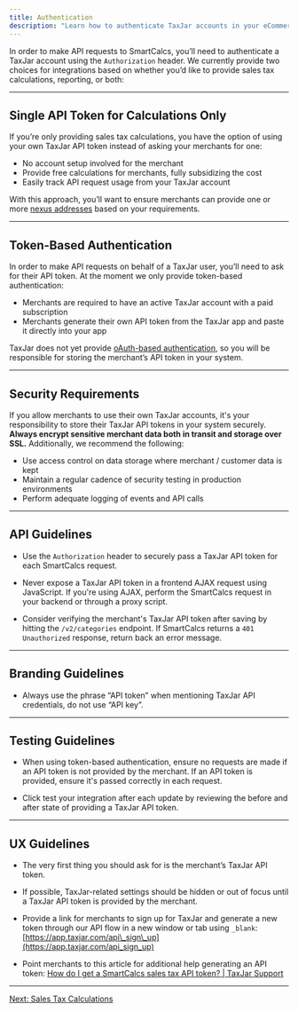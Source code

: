 ```yaml
---
title: Authentication
description: "Learn how to authenticate TaxJar accounts in your eCommerce platform."
---
```


In order to make API requests to SmartCalcs, you’ll need to authenticate a TaxJar account using the `Authorization` header. We currently provide two choices for integrations based on whether you’d like to provide sales tax calculations, reporting, or both:

---

## Single API Token for Calculations Only

If you’re only providing sales tax calculations, you have the option of using your own TaxJar API token instead of asking your merchants for one:

* No account setup involved for the merchant
* Provide free calculations for merchants, fully subsidizing the cost
* Easily track API request usage from your TaxJar account

With this approach, you’ll want to ensure merchants can provide one or more [nexus addresses](https://developers.taxjar.com/api/guides/#nexus-address-example) based on your requirements.

---

## Token-Based Authentication

In order to make API requests on behalf of a TaxJar user, you’ll need to ask for their API token. At the moment we only provide token-based authentication:

* Merchants are required to have an active TaxJar account with a paid subscription
* Merchants generate their own API token from the TaxJar app and paste it directly into your app

TaxJar does not yet provide [oAuth-based authentication](https://en.wikipedia.org/wiki/OAuth), so you will be responsible for storing the merchant’s API token in your system.

---

## Security Requirements

If you allow merchants to use their own TaxJar accounts, it's your responsibility to store their TaxJar API tokens in your system securely. **Always encrypt sensitive merchant data both in transit and storage over SSL.** Additionally, we recommend the following:

* Use access control on data storage where merchant / customer data is kept
* Maintain a regular cadence of security testing in production environments
* Perform adequate logging of events and API calls

---

## API Guidelines

* Use the `Authorization` header to securely pass a TaxJar API token for each SmartCalcs request.

* Never expose a TaxJar API token in a frontend AJAX request using JavaScript. If you're using AJAX, perform the SmartCalcs request in your backend or through a proxy script.

* Consider verifying the merchant's TaxJar API token after saving by hitting the `/v2/categories` endpoint. If SmartCalcs returns a `401 Unauthorized` response, return back an error message.

---

## Branding Guidelines

* Always use the phrase “API token” when mentioning TaxJar API credentials, do not use “API key”.

---

## Testing Guidelines

* When using token-based authentication, ensure no requests are made if an API token is not provided by the merchant. If an API token is provided, ensure it's passed correctly in each request.

* Click test your integration after each update by reviewing the before and after state of providing a TaxJar API token.

---

## UX Guidelines

* The very first thing you should ask for is the merchant’s TaxJar API token.

* If possible, TaxJar-related settings should be hidden or out of focus until a TaxJar API token is provided by the merchant.

* Provide a link for merchants to sign up for TaxJar and generate a new token through our API flow in a new window or tab using `_blank`: [https://app.taxjar.com/api\_sign\_up](https://app.taxjar.com/api_sign_up)

* Point merchants to this article for additional help generating an API token: [How do I get a SmartCalcs sales tax API token? | TaxJar Support](https://support.taxjar.com/knowledge_base/topics/how-do-i-get-a-smartcalcs-sales-tax-api-token)

---

<a href="/integrations/sales-tax-calculations/" class="btn">Next: Sales Tax Calculations</a>
